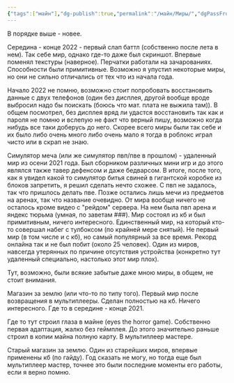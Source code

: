 ```yaml
---
{"tags":["майн"],"dg-publish":true,"permalink":"/майн/Миры/","dgPassFrontmatter":true,"updated":"2025-10-01T00:01:13.851+03:00"}
---
```


В порядке выше - новее.


Середина - конце 2022 - первый слап баттл (собственно после лета в нем). Так себе мир, однако где-то даже был скриншот. Впервые поменял текстуры (наверное). Перчатки работали на зачарованиях. Способности были примитивные. Возможно я упустил некоторые миры, но они не сильно отличались от тех что из начала года.


Начало 2022 не помню, возможно стоит попробовать восстановить данные с двух телефонов (один без дисплея, другой вообще вроде выбросил надо бы поискать (боюсь что мат. плата не выжила там)).
В общем посмотрел, без дисплея вряд ли удастся восстановить так как и пароля не помню и вслепую не факт что верный пишу, возможно когда нибудь все таки доберусь до него. Скорее всего миры были так себе и их было либо очень много либо очень мало я тогда в роблокс играл чисто или в скрап не знаю.


Симулятор меча (или же симулятор пвп/пве в прошлом) - удаленный мир из осени 2021 года. Был сборником различных мини игр и до этого являлся также тавер дефенсом и даже бедварсом. В итоге, после того, как я увидел какой то симулятор битья свиней в гигантской коробке из блоков запретить, я решил сделать нечто схожее. С пвп не задалось, так что пришлось делать пве. Позже остались лишь мечи из предметов на аренах, так что название очевидно. От мира вообще ничего не осталось кроме видео с "рейдом" сервера. На нем была пвп арена и яндекс тюрьма (умная, по заветам ###). Мир состоял из кб и был примитивным, ничего интересного. Единственный мир, на который кто-то совершал набег с тулбоксом (по крайней мере снятый). Не первый мир (в том числе и с кб), но самый популярный за все время. Рекорд онлайна так и не был побит (около 25 человек). Один из миров, навсегда утерянных по причине отсутствия устройства (конкретно тут удаленный специально, настолько этот мир плох).


Тут, возможно, были всякие забытые даже мною миры, в общем, не стоит внимания.


Магазин за землю (или что-то по типу того). Первый мир после возвращения в мультиплееры. Сделан полностью на кб. Ничего интересного. Где то в середине - конце 2021.


Где то тут строил глаза в майне (eyes the horror game). Собственно первая адаптация, жалко без геймплея. До этого значительно раньше строил в копии майна полную карту. В мультиплеер мастере.


Старый магазин за землю. Один из старейших миров, впервые применены кб (по гайду). Год сказать не могу, но тогда еще был мультиплеер мастер, точнее это были последние моменты его работы, если я верно помню.